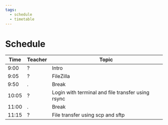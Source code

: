 ```yaml
---
tags:
  - schedule
  - timetable
---
```


# Schedule

Time |Teacher|Topic
-----|-------|-------------------------------------------------
9:00 |?      |Intro
9:05 |?      |FileZilla
9:50 |.      |Break
10:05|?      |Login with terminal and file transfer using rsync
11:00|.      |Break
11:15|?      |File transfer using scp and sftp
